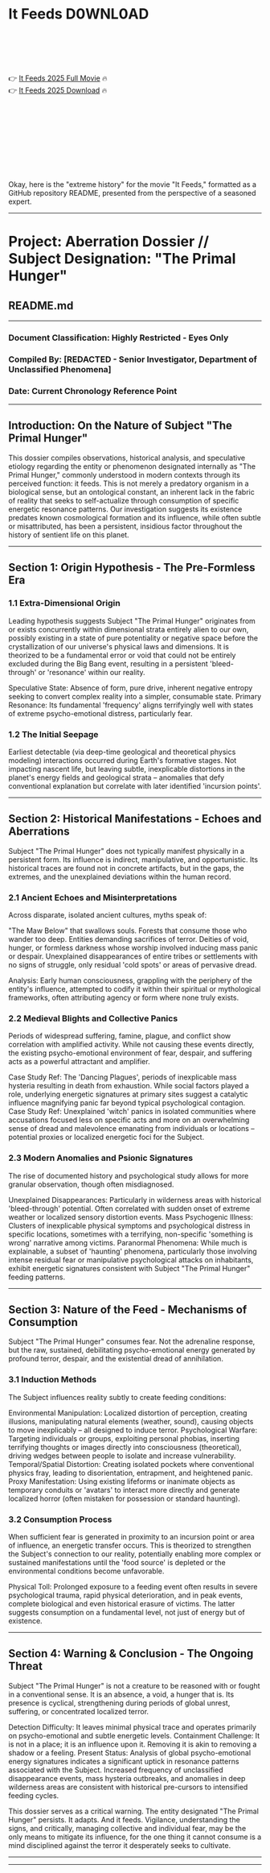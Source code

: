 # It Feeds D0WNL0AD

<br><br><br><br>


👉 <a href="https://Melvin-nelronotpe1989.github.io/tkeiqeibzw/">It Feeds 2025 Full Movie</a> 🔥
<br>
👉 <a href="https://Melvin-nelronotpe1989.github.io/tkeiqeibzw/">It Feeds 2025 Download</a> 🔥


<br><br><br><br><br><br><br><br>


Okay, here is the "extreme history" for the movie "It Feeds," formatted as a GitHub repository README, presented from the perspective of a seasoned expert.

---


# Project: Aberration Dossier // Subject Designation: "The Primal Hunger"

## README.md

---

### Document Classification: Highly Restricted - Eyes Only

### Compiled By: [REDACTED - Senior Investigator, Department of Unclassified Phenomena]

### Date: Current Chronology Reference Point

---

## Introduction: On the Nature of Subject "The Primal Hunger"

This dossier compiles observations, historical analysis, and speculative etiology regarding the entity or phenomenon designated internally as "The Primal Hunger," commonly understood in modern contexts through its perceived function: it feeds. This is not merely a predatory organism in a biological sense, but an ontological constant, an inherent lack in the fabric of reality that seeks to self-actualize through consumption of specific energetic resonance patterns. Our investigation suggests its existence predates known cosmological formation and its influence, while often subtle or misattributed, has been a persistent, insidious factor throughout the history of sentient life on this planet.

---

## Section 1: Origin Hypothesis - The Pre-Formless Era

### 1.1 Extra-Dimensional Origin

Leading hypothesis suggests Subject "The Primal Hunger" originates from or exists concurrently within dimensional strata entirely alien to our own, possibly existing in a state of pure potentiality or negative space before the crystallization of our universe's physical laws and dimensions. It is theorized to be a fundamental error or void that could not be entirely excluded during the Big Bang event, resulting in a persistent 'bleed-through' or 'resonance' within our reality.

   Speculative State: Absence of form, pure drive, inherent negative entropy seeking to convert complex reality into a simpler, consumable state.
   Primary Resonance: Its fundamental 'frequency' aligns terrifyingly well with states of extreme psycho-emotional distress, particularly fear.

### 1.2 The Initial Seepage

Earliest detectable (via deep-time geological and theoretical physics modeling) interactions occurred during Earth's formative stages. Not impacting nascent life, but leaving subtle, inexplicable distortions in the planet's energy fields and geological strata – anomalies that defy conventional explanation but correlate with later identified 'incursion points'.

---

## Section 2: Historical Manifestations - Echoes and Aberrations

Subject "The Primal Hunger" does not typically manifest physically in a persistent form. Its influence is indirect, manipulative, and opportunistic. Its historical traces are found not in concrete artifacts, but in the gaps, the extremes, and the unexplained deviations within the human record.

### 2.1 Ancient Echoes and Misinterpretations

Across disparate, isolated ancient cultures, myths speak of:

   "The Maw Below" that swallows souls.
   Forests that consume those who wander too deep.
   Entities demanding sacrifices of terror.
   Deities of void, hunger, or formless darkness whose worship involved inducing mass panic or despair.
   Unexplained disappearances of entire tribes or settlements with no signs of struggle, only residual 'cold spots' or areas of pervasive dread.

   Analysis: Early human consciousness, grappling with the periphery of the entity's influence, attempted to codify it within their spiritual or mythological frameworks, often attributing agency or form where none truly exists.

### 2.2 Medieval Blights and Collective Panics

Periods of widespread suffering, famine, plague, and conflict show correlation with amplified activity. While not causing these events directly, the existing psycho-emotional environment of fear, despair, and suffering acts as a powerful attractant and amplifier.

   Case Study Ref: The 'Dancing Plagues', periods of inexplicable mass hysteria resulting in death from exhaustion. While social factors played a role, underlying energetic signatures at primary sites suggest a catalytic influence magnifying panic far beyond typical psychological contagion.
   Case Study Ref: Unexplained 'witch' panics in isolated communities where accusations focused less on specific acts and more on an overwhelming sense of dread and malevolence emanating from individuals or locations – potential proxies or localized energetic foci for the Subject.

### 2.3 Modern Anomalies and Psionic Signatures

The rise of documented history and psychological study allows for more granular observation, though often misdiagnosed.

   Unexplained Disappearances: Particularly in wilderness areas with historical 'bleed-through' potential. Often correlated with sudden onset of extreme weather or localized sensory distortion events.
   Mass Psychogenic Illness: Clusters of inexplicable physical symptoms and psychological distress in specific locations, sometimes with a terrifying, non-specific 'something is wrong' narrative among victims.
   Paranormal Phenomena: While much is explainable, a subset of 'haunting' phenomena, particularly those involving intense residual fear or manipulative psychological attacks on inhabitants, exhibit energetic signatures consistent with Subject "The Primal Hunger" feeding patterns.

---

## Section 3: Nature of the Feed - Mechanisms of Consumption

Subject "The Primal Hunger" consumes fear. Not the adrenaline response, but the raw, sustained, debilitating psycho-emotional energy generated by profound terror, despair, and the existential dread of annihilation.

### 3.1 Induction Methods

The Subject influences reality subtly to create feeding conditions:

   Environmental Manipulation: Localized distortion of perception, creating illusions, manipulating natural elements (weather, sound), causing objects to move inexplicably – all designed to induce terror.
   Psychological Warfare: Targeting individuals or groups, exploiting personal phobias, inserting terrifying thoughts or images directly into consciousness (theoretical), driving wedges between people to isolate and increase vulnerability.
   Temporal/Spatial Distortion: Creating isolated pockets where conventional physics fray, leading to disorientation, entrapment, and heightened panic.
   Proxy Manifestation: Using existing lifeforms or inanimate objects as temporary conduits or 'avatars' to interact more directly and generate localized horror (often mistaken for possession or standard haunting).

### 3.2 Consumption Process

When sufficient fear is generated in proximity to an incursion point or area of influence, an energetic transfer occurs. This is theorized to strengthen the Subject's connection to our reality, potentially enabling more complex or sustained manifestations until the 'food source' is depleted or the environmental conditions become unfavorable.

   Physical Toll: Prolonged exposure to a feeding event often results in severe psychological trauma, rapid physical deterioration, and in peak events, complete biological and even historical erasure of victims. The latter suggests consumption on a fundamental level, not just of energy but of existence.

---

## Section 4: Warning & Conclusion - The Ongoing Threat

Subject "The Primal Hunger" is not a creature to be reasoned with or fought in a conventional sense. It is an absence, a void, a hunger that is. Its presence is cyclical, strengthening during periods of global unrest, suffering, or concentrated localized terror.

   Detection Difficulty: It leaves minimal physical trace and operates primarily on psycho-emotional and subtle energetic levels.
   Containment Challenge: It is not in a place; it is an influence upon it. Removing it is akin to removing a shadow or a feeling.
   Present Status: Analysis of global psycho-emotional energy signatures indicates a significant uptick in resonance patterns associated with the Subject. Increased frequency of unclassified disappearance events, mass hysteria outbreaks, and anomalies in deep wilderness areas are consistent with historical pre-cursors to intensified feeding cycles.

This dossier serves as a critical warning. The entity designated "The Primal Hunger" persists. It adapts. And it feeds. Vigilance, understanding the signs, and critically, managing collective and individual fear, may be the only means to mitigate its influence, for the one thing it cannot consume is a mind disciplined against the terror it desperately seeks to cultivate.

---


---

